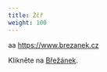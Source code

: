 ```yaml
---
title: Žčř
weight: 100
---
```

aa <https://www.brezanek.cz>

Klikněte na [Břežánek](https://brezanek.cz).
